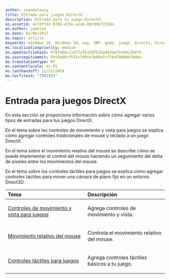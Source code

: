 ```yaml
---
author: joannaleecy
title: Entrada para juegos DirectX
description: Entrada para tu juego DirectX.
ms.assetid: 4c7dff42-978b-475e-a1a6-88c99bf2350a
ms.author: joanlee
ms.date: 02/08/2017
ms.topic: article
keywords: windows 10, Windows 10, uwp, UWP, game, juego, directx, DirectX, input, entrada, mouse, mouse, touch, táctil, control, control
ms.localizationpriority: medium
ms.openlocfilehash: 8787400cc1d77afb32df51ba943ae72a99c2b470
ms.sourcegitcommit: 93c0a60cf531c7d9fe7b00e7cf78df86906f9d6e
ms.translationtype: MT
ms.contentlocale: es-ES
ms.lasthandoff: 11/22/2018
ms.locfileid: "7581553"
---
```

# <a name="game-input-for-directx-games"></a>Entrada para juegos DirectX

En esta sección se proporciona información sobre cómo agregar varios tipos de entradas para tus juegos DirectX.

En el tema sobre los controles de movimiento y vista para juegos se explica cómo agregar controles tradicionales de mouse y teclado a un juego DirectX.

En el tema sobre el movimiento relativo del mouse se describe cómo se puede implementar el control del mouse haciendo un seguimiento del delta de píxeles entre los movimientos del mouse.

En el tema sobre los controles táctiles para juegos se explica cómo agregar controles táctiles para mover una cámara de plano fijo en un entorno Direct3D.

<table>
<colgroup>
<col width="50%" />
<col width="50%" />
</colgroup>
<thead>
<tr class="header">
<th align="left">Tema</th>
<th align="left">Descripción</th>
</tr>
</thead>
<tbody>
<tr class="odd">
<td align="left"><p><a href="tutorial--adding-move-look-controls-to-your-directx-game.md">Controles de movimiento y vista para juegos</a></p></td>
<td align="left"><p>Agrega controles de movimiento y vista.</p></td>
</tr>
<tr class="even">
<td align="left"><p><a href="relative-mouse-movement.md">Movimiento relativo del mouse</a></p></td>
<td align="left"><p>Controla el movimiento relativo del mouse.</p></td>
</tr>
<tr class="odd">
<td align="left"><p><a href="tutorial--adding-touch-controls-to-your-directx-game.md">Controles táctiles para juegos</a></p></td>
<td align="left"><p>Agrega controles táctiles básicos a tu juego.</p></td>
</tr>
</tbody>
</table>